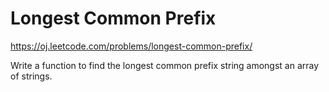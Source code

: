 Longest Common Prefix
=====================
https://oj.leetcode.com/problems/longest-common-prefix/

Write a function to find the longest common prefix string amongst an array of strings.
